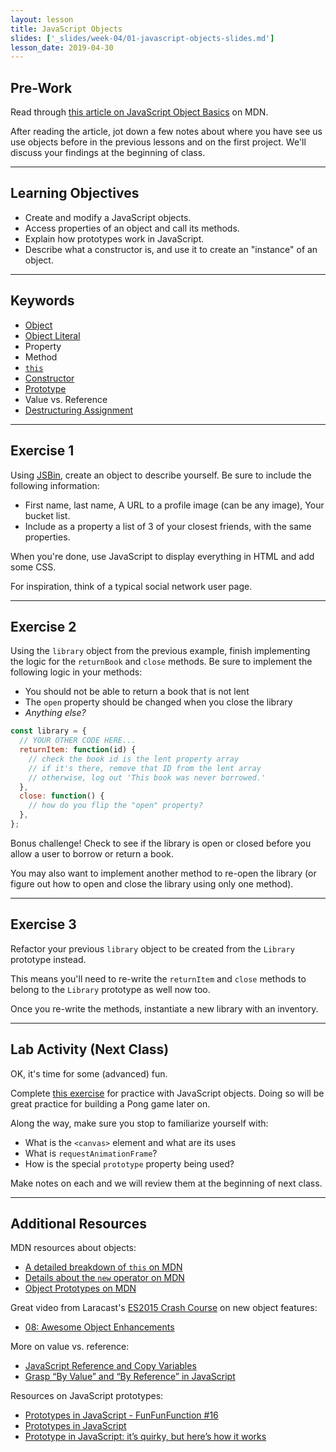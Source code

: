 ```yaml
---
layout: lesson
title: JavaScript Objects
slides: ['_slides/week-04/01-javascript-objects-slides.md']
lesson_date: 2019-04-30
---
```


## Pre-Work

Read through [this article on JavaScript Object Basics](https://developer.mozilla.org/en-US/docs/Learn/JavaScript/Objects/Basics) on MDN.

After reading the article, jot down a few notes about where you have see us use objects before in the previous lessons and on the first project. We'll discuss your findings at the beginning of class.

---

## Learning Objectives

- Create and modify a JavaScript objects.
- Access properties of an object and call its methods.
- Explain how prototypes work in JavaScript.
- Describe what a constructor is, and use it to create an "instance" of an object.

---

## Keywords

- [Object](https://developer.mozilla.org/en-US/docs/Web/JavaScript/Reference/Global_Objects/Object)
- [Object Literal](https://developer.mozilla.org/en-US/docs/Web/JavaScript/Guide/Grammar_and_types#Object_literals)
- Property
- Method
- [`this`](https://developer.mozilla.org/en-US/docs/Web/JavaScript/Reference/Operators/this)
- [Constructor](https://developer.mozilla.org/en-US/docs/Web/JavaScript/Reference/Global_Objects/Object/constructor)
- [Prototype](https://developer.mozilla.org/en-US/docs/Web/JavaScript/Reference/Global_Objects/Object/prototype)
- Value vs. Reference
- [Destructuring Assignment](https://developer.mozilla.org/en-US/docs/Web/JavaScript/Reference/Operators/Destructuring_assignment)

---

## Exercise 1

Using [JSBin](https://jsbin.com/?html,css,js,output), create an object to describe yourself. Be sure to include the following information:

- First name, last name, A URL to a profile image (can be any image), Your bucket list.
- Include as a property a list of 3 of your closest friends, with the same properties.

When you're done, use JavaScript to display everything in HTML and add some CSS.

For inspiration, think of a typical social network user page.

---

## Exercise 2

Using the `library` object from the previous example, finish implementing the logic for the `returnBook` and `close` methods.
Be sure to implement the following logic in your methods:

- You should not be able to return a book that is not lent
- The `open` property should be changed when you close the library
- _Anything else?_

```js
const library = {
  // YOUR OTHER CODE HERE...
  returnItem: function(id) {
    // check the book id is the lent property array
    // if it's there, remove that ID from the lent array
    // otherwise, log out 'This book was never borrowed.'
  },
  close: function() {
    // how do you flip the "open" property?
  },
};
```

Bonus challenge! Check to see if the library is open or closed before you allow a user to borrow or return a book.

You may also want to implement another method to re-open the library (or figure out how to open and close the library using only one method).

---

## Exercise 3

Refactor your previous `library` object to be created from the `Library` prototype instead.

This means you'll need to re-write the `returnItem` and `close` methods to belong to the `Library` prototype as well now too.

Once you re-write the methods, instantiate a new library with an inventory.

---

## Lab Activity (Next Class)

OK, it's time for some (advanced) fun.

Complete [this exercise](https://developer.mozilla.org/en-US/docs/Learn/JavaScript/Objects/Object_building_practice) for practice with
JavaScript objects. Doing so will be great practice for building a Pong game later on.

Along the way, make sure you stop to familiarize yourself with:

- What is the `<canvas>` element and what are its uses
- What is `requestAnimationFrame`?
- How is the special `prototype` property being used?

Make notes on each and we will review them at the beginning of next class.

---

## Additional Resources

MDN resources about objects:

- [A detailed breakdown of `this` on MDN](https://developer.mozilla.org/en-US/docs/Web/JavaScript/Reference/Operators/this)
- [Details about the `new` operator on MDN](https://developer.mozilla.org/en-US/docs/Web/JavaScript/Reference/Operators/new)
- [Object Prototypes on MDN](https://developer.mozilla.org/en-US/docs/Web/JavaScript/Reference/Global_Objects/Object/prototype#Examples)

Great video from Laracast's [ES2015 Crash Course](https://laracasts.com/series/es6-cliffsnotes) on new object features:

- [08: Awesome Object Enhancements](https://laracasts.com/series/es6-cliffsnotes/episodes/8)

More on value vs. reference:

- [JavaScript Reference and Copy Variables](https://hackernoon.com/javascript-reference-and-copy-variables-b0103074fdf0)
- [Grasp “By Value” and “By Reference” in JavaScript](https://hackernoon.com/grasp-by-value-and-by-reference-in-javascript-7ed75efa1293)

Resources on JavaScript prototypes:

- [Prototypes in JavaScript - FunFunFunction #16](https://www.youtube.com/watch?v=riDVvXZ_Kb4)
- [Prototypes in JavaScript](https://hackernoon.com/prototypes-in-javascript-5bba2990e04b)
- [Prototype in JavaScript: it’s quirky, but here’s how it works](https://medium.freecodecamp.org/prototype-in-js-busted-5547ec68872)

